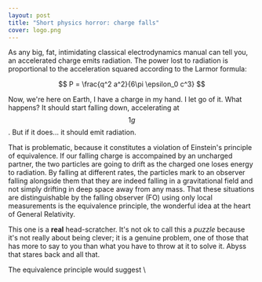 ```yaml
---
layout: post
title: "Short physics horror: charge falls"
cover: logo.png
---
```


As any big, fat, intimidating classical electrodynamics manual can tell you, an accelerated charge emits radiation. The power lost to radiation is proportional to the acceleration squared according to the Larmor formula:

$$ P = \frac{q^2 a^2}{6\pi \epsilon_0 c^3} $$

Now, we're here on Earth, I have a charge in my hand. I let go of it. What happens? It should start falling down, accelerating at $$ 1g $$. But if it does... it should emit radiation.

That is problematic, because it constitutes a violation of Einstein's principle of equivalence. If our falling charge is accompained by an uncharged partner, the two particles are going to drift as the charged one loses energy to radiation. By falling at different rates, the particles mark to an observer falling alongside them that they are indeed falling in a gravitational field and not simply drifting in deep space away from any mass. That these situations are distinguishable by the falling observer (FO) using only local measurements is the equivalence principle, the wonderful idea at the heart of General Relativity.

This one is a **real** head-scratcher. It's not ok to call this a *puzzle* because it's not really about being clever; it is a genuine problem, one of those that has more to say to you than what you have to throw at it to solve it. Abyss that stares back and all that.

The equivalence principle would suggest \

